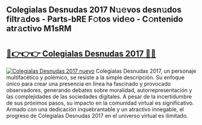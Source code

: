 ## Colegialas Desnudas 2017 N𝚞𝚎vos desn𝚞dos filtr𝚊dos - Parts-bRE F𝚘tos vid𝚎o - C𝚘ntenido atr𝚊ctivo M1sRM

# <h2><a href="http://mb6ccsh.tromn.icu/?c=Colegialas+Desnudas+2017">🔗👉👉👉 Colegialas Desnudas 2017 🔗🔗</a></h2>

[![Colegialas Desnudas 2017 nuevo](https://i.imgur.com/pEAQMta.gif)](http://mb6ccsh.tromn.icu/?c=Colegialas+Desnudas+2017)
Colegialas Desnudas 2017, un personaje multifacético y polémico, se resiste a la simple descripción. Su enfoque único para crear una presencia en línea ha fascinado y provocado observadores, generando debates sobre moralidad, autorrepresentación y las complejidades de las sociedades digitales. A pesar de la incertidumbre de sus próximos pasos, su impacto en la comunidad virtual es significativo. Armado con una dedicación inquebrantable y un atractivo innegable, el progreso de Colegialas Desnudas 2017 en el universo virtual es ilimitado.
